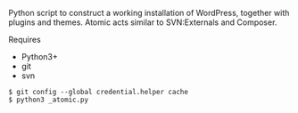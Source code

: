 Python script to construct a working installation of WordPress, together with plugins and themes. Atomic acts similar to SVN:Externals and Composer.

Requires
* Python3+
* git
* svn

```
$ git config --global credential.helper cache
$ python3 _atomic.py
```
